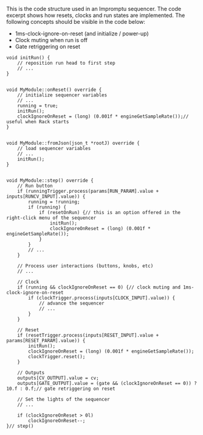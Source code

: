 This is the code structure used in an Impromptu sequencer. The code excerpt shows how resets, clocks and run states are implemented. The following concepts should be visible in the code below:
* 1ms-clock-ignore-on-reset (and initialize / power-up)
* Clock muting when run is off
* Gate retriggering on reset

```
void initRun() {
	// reposition run head to first step
	// ...
}


void MyModule::onReset() override {
	// initialize sequencer variables
	// ...
	running = true;
	initRun();
	clockIgnoreOnReset = (long) (0.001f * engineGetSampleRate());// useful when Rack starts
}


void MyModule::fromJson(json_t *rootJ) override {
	// load sequencer variables
	// ...
	initRun();
}


void MyModule::step() override {
	// Run button
	if (runningTrigger.process(params[RUN_PARAM].value + inputs[RUNCV_INPUT].value)) {
		running = !running;
		if (running) {
			if (resetOnRun) {// this is an option offered in the right-click menu of the sequencer
				initRun();
				clockIgnoreOnReset = (long) (0.001f * engineGetSampleRate());
			}
		}
		// ...
	}

	// Process user interactions (buttons, knobs, etc)
	// ...
	
	// Clock
	if (running && clockIgnoreOnReset == 0) {// clock muting and 1ms-clock-ignore-on-reset
		if (clockTrigger.process(inputs[CLOCK_INPUT].value)) {
			// advance the sequencer
			// ...
		}
	}	
	
	// Reset
	if (resetTrigger.process(inputs[RESET_INPUT].value + params[RESET_PARAM].value)) {
		initRun();
		clockIgnoreOnReset = (long) (0.001f * engineGetSampleRate());
		clockTrigger.reset();
	}
	
	// Outputs
	outputs[CV_OUTPUT].value = cv;
	outputs[GATE_OUTPUT].value = (gate && (clockIgnoreOnReset == 0)) ? 10.f : 0.f;// gate retriggering on reset
			
	// Set the lights of the sequencer 
	// ...
			
	if (clockIgnoreOnReset > 0l)
		clockIgnoreOnReset--;
}// step()

```
